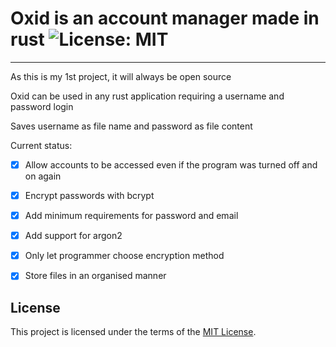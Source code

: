 # Oxid is an account manager made in rust ![License: MIT](https://img.shields.io/badge/License-MIT-green.svg)
---

As this is my 1st project, it will always be open source

Oxid can be used in any rust application requiring a username and password login

Saves username as file name and password as file content

Current status:

- [x] Allow accounts to be accessed even if the program was turned off and on again
- [x] Encrypt passwords with bcrypt
- [x] Add minimum requirements for password and email
- [x] Add support for argon2
- [x] Only let programmer choose encryption method
- [x] Store files in an organised manner


## License

This project is licensed under the terms of the [MIT License](LICENSE.md).
